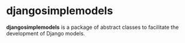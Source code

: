 # djangosimplemodels

**djangosimplemodels** is a package of abstract classes to facilitate the development of Django models.